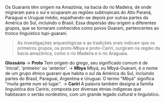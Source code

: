 Os Guaranis têm origem na Amazônia, na bacia do rio Madeira, de onde migraram para o sul e ocuparam as regiões subtropicais do Alto Paraná, Paraguai e Uruguai médio, espalhando-se depois por outras partes da América do Sul, incluindo o Brasil. Essa dispersão deu origem a diferentes grupos, que se tornaram conhecidos como povos Guarani, pertencentes ao tronco linguístico tupi-guarani. 

> As investigações arqueológicas e as tradições orais indicam que os primeiros grupos, os proto-Mbya e proto-Cariri, surgiram na região da bacia amazônica, como o rio Madeira e o rio Araguaia.

**Glossário**
-> **Proto** Tem origem do grego, seu significado comum é de 'inicial', 'primeiro' ou 'anterior'.
-> **Mbya** Mbyá, ou Mbyá-Guarani, é o nome de um grupo étnico guarani que habita o sul da América do Sul, incluindo partes do Brasil, Paraguai, Argentina e Uruguai. O termo "Mbyá" significa "muita gente num só lugar".
-> **Cariri** A palavra também designa a família linguística dos Cariris, composta por diversas etnias indígenas que habitavam o sertão nordestino, com um grande legado cultural e linguístico. 
